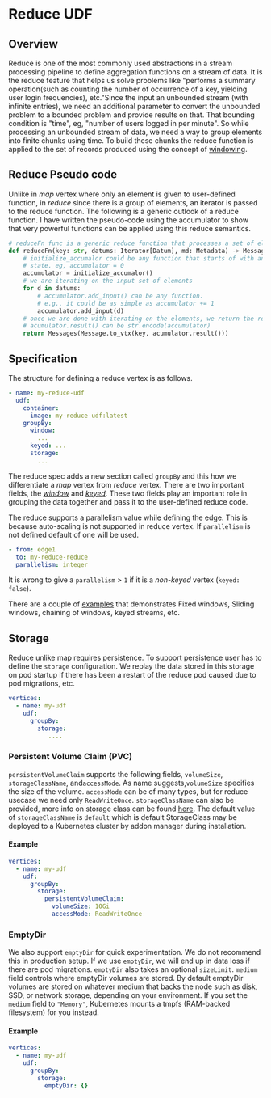 # Reduce UDF

## Overview 

Reduce is one of the most commonly used abstractions in a stream processing pipeline to define 
aggregation functions on a stream of data. It is the reduce feature that helps us solve problems like 
"performs a summary operation(such as counting the number of occurrence of a key, yielding user login 
frequencies), etc."Since the input an unbounded stream (with infinite entries), we need an additional
parameter to convert the unbounded problem to a bounded problem and provide results on that. That
bounding condition is "time", eg, "number of users logged in per minute". So while processing an 
unbounded stream of data, we need a way to group elements into finite chunks using time. To build these
chunks the reduce function is applied to the set of records produced using the concept of [windowing](./windowing/windowing.md).

## Reduce Pseudo code
Unlike in _map_ vertex where only an element is given to user-defined function, in _reduce_ since
there is a group of elements, an iterator is passed to the reduce function. The following is a generic
outlook of a reduce function. I have written the pseudo-code using the accumulator to show that very
powerful functions can be applied using this reduce semantics.

```python
# reduceFn func is a generic reduce function that processes a set of elements
def reduceFn(key: str, datums: Iterator[Datum], md: Metadata) -> Messages:
    # initialize_accumalor could be any function that starts of with an empty
    # state. eg, accumulator = 0
    accumulator = initialize_accumalor()
    # we are iterating on the input set of elements
    for d in datums:
        # accumulator.add_input() can be any function. 
        # e.g., it could be as simple as accumulator += 1
        accumulator.add_input(d)
    # once we are done with iterating on the elements, we return the result
    # acumulator.result() can be str.encode(accumulator)
    return Messages(Message.to_vtx(key, acumulator.result()))
```

## Specification

The structure for defining a reduce vertex is as follows.
```yaml
- name: my-reduce-udf
  udf:
    container:
      image: my-reduce-udf:latest
    groupBy:
      window:
        ...
      keyed: ...
      storage:
        ...
```

The reduce spec adds a new section called `groupBy` and this how we differentiate a _map_ vertex
from _reduce_ vertex. There are two important fields, the [_window_](./windowing/windowing.md)
and [_keyed_](./windowing/windowing.md#non-keyed-vs-keyed-windows). These two fields play an
important role in grouping the data together and pass it to the user-defined reduce code.

The reduce supports a parallelism value while defining the edge. This is because auto-scaling is 
not supported in reduce vertex. If `parallelism` is not defined default of one will be used.

```yaml
- from: edge1
  to: my-reduce-reduce
  parallelism: integer
```

It is wrong to give a `parallelism` > `1` if it is a _non-keyed_ vertex (`keyed: false`).

There are a couple of [examples](examples.md) that demonstrates Fixed windows, Sliding windows,
chaining of windows, keyed streams, etc.

## Storage

Reduce unlike map requires persistence. To support persistence user has to define the 
`storage` configuration. We replay the data stored in this storage on pod startup if there has
been a restart of the reduce pod caused due to pod migrations, etc.

```yaml
vertices:
  - name: my-udf
    udf:
      groupBy:
        storage:
           ....
```

### Persistent Volume Claim (PVC)

`persistentVolumeClaim` supports the following fields, `volumeSize`, `storageClassName`, and`accessMode`.
As name suggests,`volumeSize` specifies the size of the volume. `accessMode` can be of many types, but for 
reduce usecase we need only `ReadWriteOnce`. `storageClassName` can also be provided, more info on storage class
can be found [here](https://kubernetes.io/docs/concepts/storage/persistent-volumes#class-1). The default
value of `storageClassName` is `default` which is default StorageClass may be deployed to a Kubernetes 
cluster by addon manager during installation.

#### Example
```yaml
vertices:
  - name: my-udf
    udf:
      groupBy:
        storage:
          persistentVolumeClaim:
            volumeSize: 10Gi
            accessMode: ReadWriteOnce
```

### EmptyDir 

We also support `emptyDir` for quick experimentation. We do not recommend this in production
setup. If we use `emptyDir`, we will end up in data loss if there are pod migrations. `emptyDir` 
also takes an optional `sizeLimit`. `medium` field controls where emptyDir volumes are stored.
By default emptyDir volumes are stored on whatever medium that backs the node such as disk, SSD, 
or network storage, depending on your environment. If you set the `medium` field to `"Memory"`, 
Kubernetes mounts a tmpfs (RAM-backed filesystem) for you instead.

#### Example

```yaml
vertices:
  - name: my-udf
    udf:
      groupBy:
        storage:
          emptyDir: {}
```